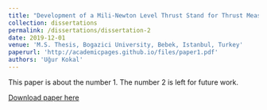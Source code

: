 ```yaml
---
title: "Development of a Mili-Newton Level Thrust Stand for Thrust Measurements of Electric Propulsion Systems and UK90 Hall Effect Thruster"
collection: dissertations
permalink: /dissertations/dissertation-2
date: 2019-12-01
venue: 'M.S. Thesis, Bogazici University, Bebek, Istanbul, Turkey'
paperurl: 'http://academicpages.github.io/files/paper1.pdf'
authors: 'Uğur Kokal'
---
```

This paper is about the number 1. The number 2 is left for future work.

[Download paper here](http://academicpages.github.io/files/paper1.pdf)